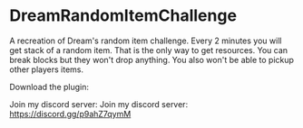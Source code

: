 # DreamRandomItemChallenge
A recreation of Dream's random item challenge. Every 2 minutes you will get stack of a random item. That is the only way to get resources. You can break blocks but they won't drop anything. You also won't be able to pickup other players items. 

Download the plugin:

Join my discord server: Join my discord server: https://discord.gg/p9ahZ7qymM
